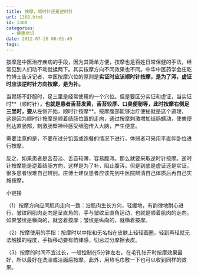 ```yaml
---
title: 按摩，顺时针还是逆时针
url: 1368.html
id: 1368
categories:
  - 健康常识
date: 2012-07-26 00:01:49
tags:
---
```


按摩是中医治疗疾病的手段，因为其简单方便，按摩也是百姓日常保健的手法，经常见到人们动不动就揉两下。其实按摩方向不同效果也不同。中华中医药学会庄乾竹博士告诉记者，中医按摩穴位的原则是**实证时应该顺时针按摩，是为了泻，虚证时应该逆时针方向按摩，是为补。**  
  
当胃肠不舒服时，足三里是经常使用的一个穴位。但是要区分实证和虚证，当实证时**（顺时针）**，也就是患者舌苔发黄，舌苔较厚、口臭便秘等，此时按摩右侧足三里时，要**从左侧开始，顺时针按摩**。按摩腹部能够治疗便秘就是这个道理，这是因为顺时针按摩是顺着结肠位置的走向，通过按摩刺激增加结肠蠕动，使粪便到达直肠部，刺激肠壁神经感受细胞传入大脑，产生便意。  
  
需要注意的是，不要在过分饥饿或饱餐的情况下进行，体弱者可采用平直仰卧位进行按摩。  
  
  
  
反之，如果患者是舌苔淡、舌苔较薄，容易腹泻。那么就要采取逆时针按摩。逆时针按摩能是逆着结肠方向，这样是为了补，阻止腹泻。但是到底是虚证还是实证，很多患者很难自己辨别。庄博士建议患者应该先到中医院辨清自己体质后再自己实施按摩。  
  
小链接  
  
（1）按摩方向应同肌肉走向一致：沿肌肉生长方向，轻缓地，有韵律地耐心进行，皱纹同肌肉走向是呈直角的，手与皱纹呈直角运动，也就是顺着肌肉的走向。如果皱纹是横向的，就竖着按摩；皱纹是纵向的，就横着按摩。  
  
（2）按摩使用的手指：按摩时以中指和无名指在皮肤上轻轻画圈，轻到再轻就无法触摸的程度，手指移动要有韵律感，切忌过分摩擦表皮。  
  
（3）按摩的时间不宜过长，一般控制在5分钟左右。在毛孔张开时按摩效果最好，所以最好在洗澡或洁面后按摩。此外，用热毛巾敷一下也可以收到同样的效果。